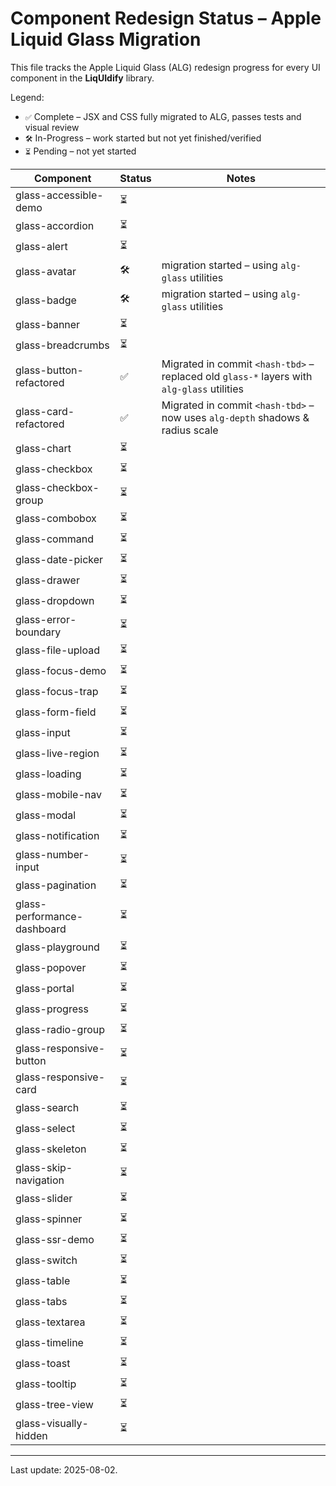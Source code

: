 # Component Redesign Status – Apple Liquid Glass Migration

This file tracks the Apple Liquid Glass (ALG) redesign progress for every UI component in the **LiqUIdify** library.

Legend:

- `✅` Complete – JSX and CSS fully migrated to ALG, passes tests and visual review
- `🛠️` In-Progress – work started but not yet finished/verified
- `⏳` Pending – not yet started

| Component | Status | Notes |
|-----------|--------|-------|
| glass-accessible-demo | ⏳ | |
| glass-accordion | ⏳ | |
| glass-alert | ⏳ | |
| glass-avatar | 🛠️ | migration started – using `alg-glass` utilities |
| glass-badge | 🛠️ | migration started – using `alg-glass` utilities |
| glass-banner | ⏳ | |
| glass-breadcrumbs | ⏳ | |
| glass-button-refactored | ✅ | Migrated in commit `<hash-tbd>` – replaced old `glass-*` layers with `alg-glass` utilities |
| glass-card-refactored | ✅ | Migrated in commit `<hash-tbd>` – now uses `alg-depth` shadows & radius scale |
| glass-chart | ⏳ | |
| glass-checkbox | ⏳ | |
| glass-checkbox-group | ⏳ | |
| glass-combobox | ⏳ | |
| glass-command | ⏳ | |
| glass-date-picker | ⏳ | |
| glass-drawer | ⏳ | |
| glass-dropdown | ⏳ | |
| glass-error-boundary | ⏳ | |
| glass-file-upload | ⏳ | |
| glass-focus-demo | ⏳ | |
| glass-focus-trap | ⏳ | |
| glass-form-field | ⏳ | |
| glass-input | ⏳ | |
| glass-live-region | ⏳ | |
| glass-loading | ⏳ | |
| glass-mobile-nav | ⏳ | |
| glass-modal | ⏳ | |
| glass-notification | ⏳ | |
| glass-number-input | ⏳ | |
| glass-pagination | ⏳ | |
| glass-performance-dashboard | ⏳ | |
| glass-playground | ⏳ | |
| glass-popover | ⏳ | |
| glass-portal | ⏳ | |
| glass-progress | ⏳ | |
| glass-radio-group | ⏳ | |
| glass-responsive-button | ⏳ | |
| glass-responsive-card | ⏳ | |
| glass-search | ⏳ | |
| glass-select | ⏳ | |
| glass-skeleton | ⏳ | |
| glass-skip-navigation | ⏳ | |
| glass-slider | ⏳ | |
| glass-spinner | ⏳ | |
| glass-ssr-demo | ⏳ | |
| glass-switch | ⏳ | |
| glass-table | ⏳ | |
| glass-tabs | ⏳ | |
| glass-textarea | ⏳ | |
| glass-timeline | ⏳ | |
| glass-toast | ⏳ | |
| glass-tooltip | ⏳ | |
| glass-tree-view | ⏳ | |
| glass-visually-hidden | ⏳ | |

---

Last update: 2025-08-02.

